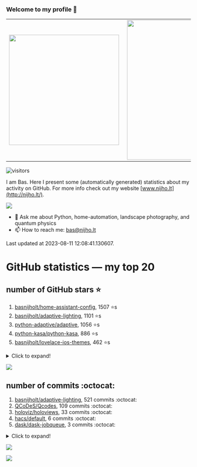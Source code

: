 ### Welcome to my profile 👋

<center>
  <table>
    <tr>
        <td><img width="300px" align="left" src="https://github-readme-stats.vercel.app/api/top-langs/?username=basnijholt&hide=TeX,Jupyter%20Notebook&layout=compact&theme=radical" /></td>
        <td><img align='right' src="https://github-readme-stats.vercel.app/api?username=basnijholt&show_icons=true&theme=radical" width="380"></td>
    </tr>
  </table>
</center>

![visitors](https://visitor-badge.glitch.me/badge?page_id=basnijholt.visitor-badge)

I am Bas. Here I present some (automatically generated) statistics about my activity on GitHub. For more info check out my website [www.nijho.lt](http://nijho.lt/).

![](https://www.nijho.lt/authors/admin/avatar_hu9e60e4b9bc120dfb6a666009f2878da6_182107_250x250_fill_q90_lanczos_center.jpg)

- 💬 Ask me about Python, home-automation, landscape photography, and quantum physics
- 📫 How to reach me: bas@nijho.lt

Last updated at 2023-08-11 12:08:41.130607.

# GitHub statistics — my top 20

## number of GitHub stars ⭐️

1. [basnijholt/home-assistant-config](https://github.com/basnijholt/home-assistant-config/), 1507 ⭐️s
2. [basnijholt/adaptive-lighting](https://github.com/basnijholt/adaptive-lighting/), 1101 ⭐️s
3. [python-adaptive/adaptive](https://github.com/python-adaptive/adaptive/), 1056 ⭐️s
4. [python-kasa/python-kasa](https://github.com/python-kasa/python-kasa/), 886 ⭐️s
5. [basnijholt/lovelace-ios-themes](https://github.com/basnijholt/lovelace-ios-themes/), 462 ⭐️s
<details><summary>Click to expand!</summary>

6. [basnijholt/lovelace-ios-dark-mode-theme](https://github.com/basnijholt/lovelace-ios-dark-mode-theme/), 419 ⭐️s
7. [basnijholt/miflora](https://github.com/basnijholt/miflora/), 358 ⭐️s
8. [basnijholt/rsync-time-machine.py](https://github.com/basnijholt/rsync-time-machine.py/), 333 ⭐️s
9. [topocm/topocm_content](https://github.com/topocm/topocm_content/), 244 ⭐️s
10. [basnijholt/home-assistant-streamdeck-yaml](https://github.com/basnijholt/home-assistant-streamdeck-yaml/), 132 ⭐️s
11. [basnijholt/home-assistant-macbook-touch-bar](https://github.com/basnijholt/home-assistant-macbook-touch-bar/), 92 ⭐️s
12. [kwant-project/kwant](https://github.com/kwant-project/kwant/), 76 ⭐️s
13. [basnijholt/markdown-code-runner](https://github.com/basnijholt/markdown-code-runner/), 73 ⭐️s
14. [basnijholt/home-assistant-streamdeck-yaml-addon](https://github.com/basnijholt/home-assistant-streamdeck-yaml-addon/), 47 ⭐️s
15. [basnijholt/aiokef](https://github.com/basnijholt/aiokef/), 32 ⭐️s
16. [basnijholt/thesis-cover](https://github.com/basnijholt/thesis-cover/), 26 ⭐️s
17. [basnijholt/instacron](https://github.com/basnijholt/instacron/), 20 ⭐️s
18. [basnijholt/adaptive-scheduler](https://github.com/basnijholt/adaptive-scheduler/), 17 ⭐️s
19. [basnijholt/addon-otmonitor](https://github.com/basnijholt/addon-otmonitor/), 15 ⭐️s
20. [kwant-project/kwant-tutorial-2016](https://github.com/kwant-project/kwant-tutorial-2016/), 13 ⭐️s

</details>

![](https://github.com/basnijholt/basnijholt/raw/main/stars_over_time.png)

## number of commits :octocat:

1. [basnijholt/adaptive-lighting](https://github.com/basnijholt/adaptive-lighting/), 521 commits :octocat:
2. [QCoDeS/Qcodes](https://github.com/QCoDeS/Qcodes/), 109 commits :octocat:
3. [holoviz/holoviews](https://github.com/holoviz/holoviews/), 33 commits :octocat:
4. [hacs/default](https://github.com/hacs/default/), 6 commits :octocat:
5. [dask/dask-jobqueue](https://github.com/dask/dask-jobqueue/), 3 commits :octocat:
<details><summary>Click to expand!</summary>

6. [tox-dev/sphinx-autodoc-typehints](https://github.com/tox-dev/sphinx-autodoc-typehints/), 1 commits :octocat:
7. [rougier/freetype-py](https://github.com/rougier/freetype-py/), 1 commits :octocat:
8. [grantjenks/python-sortedcollections](https://github.com/grantjenks/python-sortedcollections/), 0 commits :octocat:
9. [python-adaptive/adaptive](https://github.com/python-adaptive/adaptive/), 0 commits :octocat:
10. [basnijholt/molecular-dynamics-Python](https://github.com/basnijholt/molecular-dynamics-Python/), 0 commits :octocat:
11. [sobolevn/git-secret](https://github.com/sobolevn/git-secret/), 0 commits :octocat:
12. [ipython/ipyparallel](https://github.com/ipython/ipyparallel/), 0 commits :octocat:
13. [codechimp-org/ha-menu](https://github.com/codechimp-org/ha-menu/), 0 commits :octocat:
14. [ethereum/EIPs](https://github.com/ethereum/EIPs/), 0 commits :octocat:
15. [binder-project/binder-build-core](https://github.com/binder-project/binder-build-core/), 0 commits :octocat:
16. [conda-forge/staged-recipes](https://github.com/conda-forge/staged-recipes/), 0 commits :octocat:
17. [basnijholt/net-worth-tracker](https://github.com/basnijholt/net-worth-tracker/), 0 commits :octocat:
18. [conda-forge/paramiko-feedstock](https://github.com/conda-forge/paramiko-feedstock/), 0 commits :octocat:
19. [miyakogi/m2r](https://github.com/miyakogi/m2r/), 0 commits :octocat:
20. [conda/conda](https://github.com/conda/conda/), 0 commits :octocat:

</details>

![](https://github.com/basnijholt/basnijholt/raw/main/commits_per_hour.png)

![](https://github.com/basnijholt/basnijholt/raw/main/commits_per_weekday.png)

